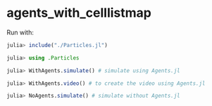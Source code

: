 # agents_with_celllistmap

Run with:
```julia
julia> include("./Particles.jl")

julia> using .Particles

julia> WithAgents.simulate() # simulate using Agents.jl

julia> WithAgents.video() # to create the video using Agents.jl

julia> NoAgents.simulate() # simulate without Agents.jl

```